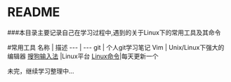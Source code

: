 # README


###本目录主要记录自己在学习过程中,遇到的关于Linux下的常用工具及其命令



#常用工具
 名称 | 描述 
--- | --- 
git | 个人git学习笔记
Vim | Unix/Linux下强大的编辑器
[搜狗输入法](http://www.jianshu.com/p/8e870f68e487) |Linux平台
[Linux命令](https://github.com/zhangYongHong/LinuxTool/blob/master/%E6%AF%8F%E5%A4%A9%E4%B8%80%E4%B8%AALinux%E5%B8%B8%E7%94%A8%E5%91%BD%E4%BB%A4)|每天更新一个



未完，继续学习整理中...
